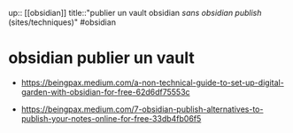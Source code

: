 up:: [[obsidian]]
title::"publier un vault obsidian _sans obsidian publish_ (sites/techniques)"
#obsidian
# obsidian publier un vault

 - https://beingpax.medium.com/a-non-technical-guide-to-set-up-digital-garden-with-obsidian-for-free-62d6df75553c

 - https://beingpax.medium.com/7-obsidian-publish-alternatives-to-publish-your-notes-online-for-free-33db4fb06f5


